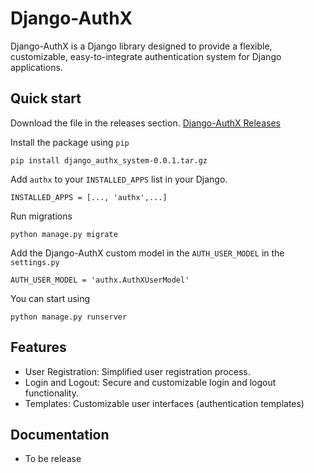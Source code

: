 # Django-AuthX
Django-AuthX is a Django library designed to provide a flexible, customizable, easy-to-integrate authentication system for Django applications. 

## Quick start
Download the file in the releases section.
<a href="https://github.com/kiannaquines/Django-AuthX/releases">Django-AuthX Releases</a>

Install the package using `pip`
```
pip install django_authx_system-0.0.1.tar.gz
```

Add `authx` to your `INSTALLED_APPS` list in your Django.
```
INSTALLED_APPS = [..., 'authx',...]
```

Run migrations
```
python manage.py migrate
```

Add the Django-AuthX custom model in the `AUTH_USER_MODEL` in the `settings.py`
```
AUTH_USER_MODEL = 'authx.AuthXUserModel'
```
You can start using
```
python manage.py runserver
```

## Features
* User Registration: Simplified user registration process.
* Login and Logout: Secure and customizable login and logout functionality.
* Templates: Customizable user interfaces (authentication templates)

## Documentation
* To be release
